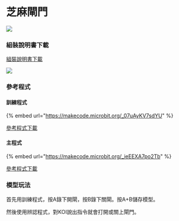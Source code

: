 # 芝麻閘門

![](https://kittenbothk.readthedocs.io/en/latest/\_images/extra\_gate\_render.png)

### 組裝說明書下載

[組裝說明書下載](https://drive.google.com/drive/folders/1vPB1nm2KgCbI8fHl\_VWVD3YiAxTgYQWc?usp=sharing)

![](https://kittenbothk.readthedocs.io/en/latest/\_images/extra\_gate\_wire.png)

### 參考程式

#### 訓練程式

{% embed url="https://makecode.microbit.org/_07uAyKV7sdYU" %}

[參考程式下載](https://makecode.microbit.org/\_07uAyKV7sdYU)

#### 主程式

{% embed url="https://makecode.microbit.org/_ieEEXA7po2Tb" %}

[參考程式下載](https://makecode.microbit.org/\_ieEEXA7po2Tb)

### 模型玩法

首先用訓練程式，按A錄下開閘，按B錄下關閘。按A+B儲存模型。

然後使用辨認程式，對KOI說出指令就會打開或關上閘門。
